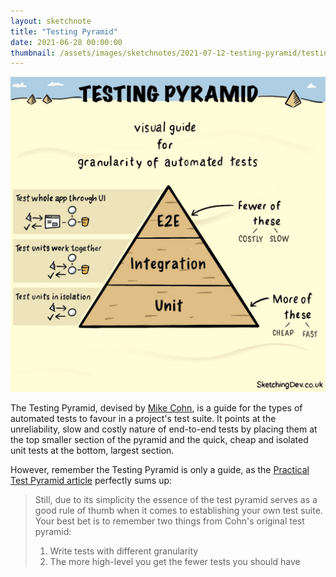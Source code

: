```yaml
---
layout: sketchnote
title: "Testing Pyramid"
date: 2021-06-28 00:00:00
thumbnail: /assets/images/sketchnotes/2021-07-12-testing-pyramid/testing-pyramid-thumbnail.jpg
---
```


![{{page.title}}](/assets/images/sketchnotes/2021-07-12-testing-pyramid/testing-pyramid.jpg)

The Testing Pyramid, devised by [Mike Cohn](https://twitter.com/mikewcohn), is a guide for the types of automated tests
to favour in a project's test suite. It points at the unreliability, slow and costly nature of end-to-end tests by
placing them at the top smaller section of the pyramid and the quick, cheap and isolated unit tests at the bottom, largest
section.

However, remember the Testing Pyramid is only a guide, as the [Practical Test Pyramid article](https://martinfowler.com/articles/practical-test-pyramid.html) perfectly sums up:

> Still, due to its simplicity the essence of the test pyramid serves as a good rule of thumb when it comes to establishing your own test suite. Your best bet is to remember two things from Cohn's original test pyramid:
>
>    1. Write tests with different granularity
>    2. The more high-level you get the fewer tests you should have
